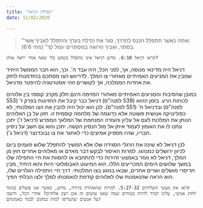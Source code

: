 ```yaml
---
title: 'תפילת דניאל'
date: 11/02/2020

---
```


> <p></p>
> "וְאַתָּה כַּאֲשֶׁר תִּתְפַּלֵּל הִכָּנֵס לְחַדְרְךָ, סְגֹר אֶת הַדֶּלֶת בַּעַדְךָ וְהִתְפַּלֵּל לְאָבִיךָ אֲשֶׁר בַּסֵּתֶר, ואָבִיךָ הָרוֹאֶה בַּמִּסְתָּרִים יִגְמֹל לְךָ" (מתי 6:6).

`קראו דניאל 6:10. מדוע דניאל אינו מתפלל בשקט בלי שאף אחד יראה אותו?`

דניאל היה מדינאי מנוסה, אך, לפני הכל, היה עבד ה'. וכך, הוא חבר הממשל היחיד שמבין את המניעים האמיתיים מאחורי צו המלך. לדריווש הצו מסתכם בהזדמנות לחזק את אחדות הממלכה, אך לקושרים זוהי אסטרטגיה להיפטר מדניאל.

כמובן שהסיבות והמניעים האמיתיים מאחורי המזימה הינם חלק מקרב קוסמי בין אלוהים לכוחות הרע. בזמן ההוא (539 לפנה"ס) דניאל כבר קיבל את החזיונות בפרק ז' (553 לפנה"ס) ובדניאל ח' (551 לפנה"ס). לכן הוא יכול היה להבין את הצו המלכותי, לא כפוליטיקה אנושית פשוטה אלא כדוגמה של מלחמה קוסמית זו. חזון על בן האלוהים הנותן את המלכות לעם אל עליון והעזרה המנחמת של המלאך המפרש (דניאל ז') יתכן ונתנו לו את האומץ לעמוד איתן אל מול הנסיון הקשה. יתכן והוא גם חשב על ניסיון חבריו, שהיו מספיק אמיצים כדי לאתגר את צו נבוכדנצר (דניאל ג').

לכן דניאל לא שינה את הרגלי הסגידה שלו אלא המשיך להתפלל שלוש פעמים ביום לכיוון ירושלים כמנהגו. למרות האיסור לבקש דבר מאדם או מאלוהים אחרים חוץ מן המלך, דניאל לא נעזר באמצעי זהירות כדי להתחבא או להסוות את חיי התפילה שלו במשך שלושים הימים המכריעים הללו. הוא המיעוט האבסולוטי היות והוא היחיד, מבין תריסרי מושלים ושרים אחרים, שבאו במגע בצו המלכותי. דרך חיי התפילה הגלויים שלו, הוא הראה שהנאמנות שלו לאלוהים קודמת לנאמנותו למלך ולצו הבלתי הפיך.

`קראו את מעשי השליחים 5:27-32. למרות שהאזהרה ברורה, מדוע, כאשר אנו פועלים בניגוד לחוק אנושי, עלינו תמיד להיות בטוחים שמה שאנו עושים זה אכן רצון אלוהים? אחרי הכל, חישבו על אנשים שהעדיפו למות במקום לבגוד באמונתם!`